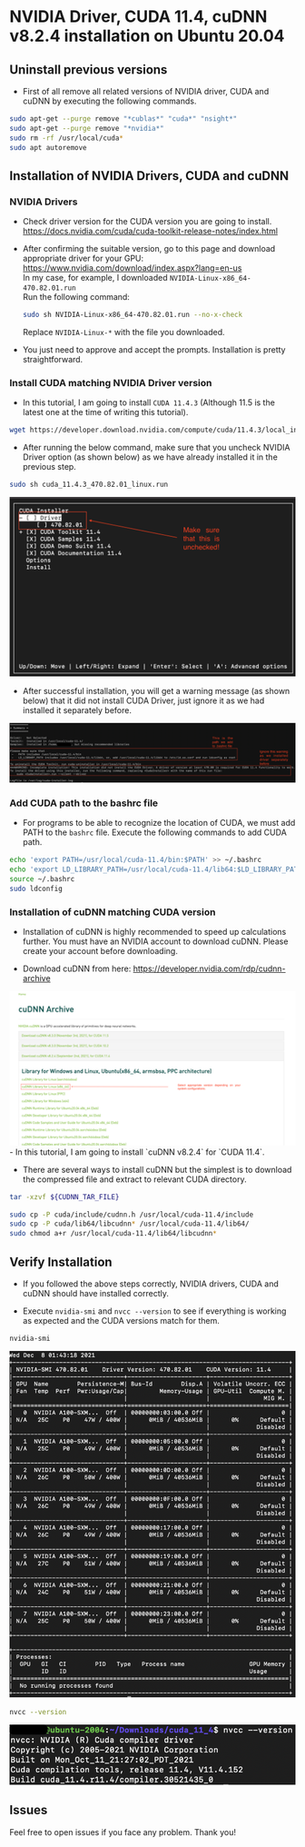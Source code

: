 # NVIDIA Driver, CUDA 11.4, cuDNN v8.2.4 installation on Ubuntu 20.04

## Uninstall previous versions

- First of all remove all related versions of NVIDIA driver, CUDA and cuDNN by executing the following commands.

```bash
sudo apt-get --purge remove "*cublas*" "cuda*" "nsight*" 
sudo apt-get --purge remove "*nvidia*"
sudo rm -rf /usr/local/cuda*
sudo apt autoremove
```


## Installation of NVIDIA Drivers, CUDA and cuDNN

### NVIDIA Drivers

- Check driver version for the CUDA version you are going to install.
<https://docs.nvidia.com/cuda/cuda-toolkit-release-notes/index.html>


- After confirming the suitable version, go to this page and download appropriate driver for your GPU:
<https://www.nvidia.com/download/index.aspx?lang=en-us><br>
    In my case, for example, I downloaded `NVIDIA-Linux-x86_64-470.82.01.run`<br>
    Run the following command:<br>
    ```bash
    sudo sh NVIDIA-Linux-x86_64-470.82.01.run --no-x-check
    ```
 
    Replace `NVIDIA-Linux-*` with the file you downloaded.

- You just need to approve and accept the prompts. Installation is pretty straightforward.

### Install CUDA matching NVIDIA Driver version

- In this tutorial, I am going to install `CUDA 11.4.3` (Although 11.5 is the latest one at the time of writing this tutorial).

```bash
wget https://developer.download.nvidia.com/compute/cuda/11.4.3/local_installers/cuda_11.4.3_470.82.01_linux.run
```

- After running the below command, make sure that you uncheck NVIDIA Driver option (as shown below) as we have already installed it in the previous step.

```bash
sudo sh cuda_11.4.3_470.82.01_linux.run
```

<img src="media/skip_driver.png" width="auto" height="auto">

- After successful installation, you will get a warning message (as shown below) that it did not install CUDA Driver, just ignore it as we had installed it separately before.

<img src="media/cuda_summary.png" width="auto" height="auto">

### Add CUDA path to the bashrc file

- For programs to be able to recognize the location of CUDA, we must add PATH to the `bashrc` file. Execute the following commands to add CUDA path.

```bash
echo 'export PATH=/usr/local/cuda-11.4/bin:$PATH' >> ~/.bashrc
echo 'export LD_LIBRARY_PATH=/usr/local/cuda-11.4/lib64:$LD_LIBRARY_PATH' >> ~/.bashrc
source ~/.bashrc
sudo ldconfig
```


### Installation of cuDNN matching CUDA version

- Installation of cuDNN is highly recommended to speed up calculations further. You must have an NVIDIA account to download cuDNN. Please create your account before downloading.

- Download cuDNN from here: 
<https://developer.nvidia.com/rdp/cudnn-archive>

<img src="media/cuDNN.png" width="auto" height="auto">
- In this tutorial, I am going to install `cuDNN v8.2.4` for `CUDA 11.4`.

- There are several ways to install cuDNN but the simplest is to download the compressed file and extract to relevant CUDA directory.
```bash
tar -xzvf ${CUDNN_TAR_FILE}
```

```bash
sudo cp -P cuda/include/cudnn.h /usr/local/cuda-11.4/include
sudo cp -P cuda/lib64/libcudnn* /usr/local/cuda-11.4/lib64/
sudo chmod a+r /usr/local/cuda-11.4/lib64/libcudnn*
```

## Verify Installation

- If you followed the above steps correctly, NVIDIA drivers, CUDA and cuDNN should have installed correctly.

- Execute `nvidia-smi` and `nvcc --version` to see if everything is working as expected and the CUDA versions match for them.

```bash
nvidia-smi
```

<img src="media/nvidia-smi.png" width="auto" height="auto">

```bash
nvcc --version
```
<img src="media/nvcc.png" width="auto" height="auto">

## Issues

Feel free to open issues if you face any problem. Thank you!

